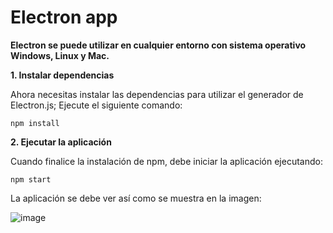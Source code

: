 # Electron app

**Electron se puede utilizar en cualquier entorno con sistema operativo Windows, Linux y Mac.**

**1. Instalar dependencias**

Ahora necesitas instalar las dependencias para utilizar el generador de Electron.js; Ejecute el siguiente comando:

    npm install

**2. Ejecutar la aplicación**

Cuando finalice la instalación de npm, debe iniciar la aplicación ejecutando:

    npm start

La aplicación se debe ver así como se muestra en la imagen:

![image](https://user-images.githubusercontent.com/42421550/95794640-fbe69400-0cad-11eb-8bc4-8f6e0da7bb9e.png)
